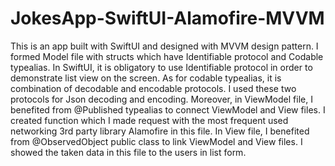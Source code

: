 # JokesApp-SwiftUI-Alamofire-MVVM
This is an app built with SwiftUI and designed with MVVM design pattern. I formed Model file with structs which have Identifiable protocol and Codable typealias. In SwiftUI, it is obligatory to use Identifiable protocol in order to demonstrate list view on the screen. As for codable typealias, it is combination of decodable and encodable protocols. I used these two protocols for Json decoding and encoding. Moreover, in ViewModel file, I benefited from @Published typealias to connect ViewModel and View files. I created function which I made request with the most frequent used networking 3rd party library Alamofire in this file. In View file, I benefited from @ObservedObject public class to link ViewModel and View files. I showed the taken data in this file to the users in list form. 

